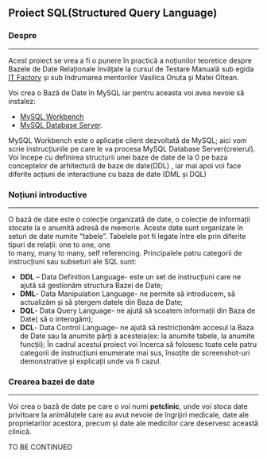 ##  Proiect SQL(Structured Query Language)


### **Despre**
*****************************************************

 Acest proiect se vrea a fi  o punere în practică a noțiunilor teoretice despre Bazele de Date Relaționale  învățate la cursul de Testare Manuală sub egida [ IT Factory]( https://www.itfactory.ro/) și sub îndrumarea mentorilor Vasilica Onuta și Matei Oltean.  
 
 Voi crea o Bază de Date în MySQL iar pentru aceasta voi avea nevoie să instalez:
- [MySQL Workbench](https://dev.mysql.com/downloads/workbench/)
- [MySQL Database Server](https://download.cnet.com/MySQL-Database-Server/3000-10254_4-10585640.html).

MySQL Workbench este o aplicație client dezvoltată de MySQL; aici  vom scrie instrucțiunile pe care le va procesa MySQL Database Server(creierul). 
Voi începe cu definirea structurii unei baze de date de la 0 pe baza conceptelor de arhitectură de baze de date(DDL) , iar mai apoi voi face diferite acțiuni de interacțiune cu baza de date (DML și DQL)

### **Noțiuni introductive**
********************************************************

O bază de date este o colecție organizată de date, o colecție de informații stocate la
o anumită adresă de memorie. Aceste date sunt organizate în seturi de date numite 
”tabele”. Tabelele pot fi legate între ele prin diferite tipuri de relații: one to one, one     
to many, many to many, self referencing.
Principalele patru categorii de instrucțiuni sau subseturi ale SQL sunt:
-	**DDL** – Data Definition Language- este un set de instrucțiuni care ne ajută să gestionăm structura  Bazei de Date;
-	**DML**- Data Manipulation Language- ne permite să introducem, să actualizăm și să ștergem datele din Baza de Date;
-	**DQL**- Data Query Language- ne ajută să scoatem informații din Baza de Date( să o interogăm);
-	**DCL**- Data Control Language- ne ajută să restricționăm accesul la Baza de Date sau la anumite părți a acesteia(ex: la anumite tabele, la anumite funcții);
În cadrul acestui proiect voi încerca să folosesc toate cele patru categorii de instrucțiuni enumerate mai sus, însoțite de screenshot-uri demonstrative și explicații unde va fi cazul.

### **Crearea bazei de date**
********************************************************


Voi crea o bază de date pe care  o voi numi **petclinic**, unde voi stoca date privitoare la animăluțele care au avut nevoie de îngrijiri medicale, date ale proprietarilor acestora, precum și date ale medicilor care deservesc această clinică.   

TO BE CONTINUED

